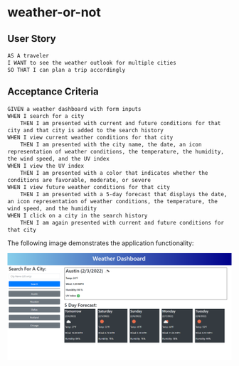 # weather-or-not



## User Story

```
AS A traveler
I WANT to see the weather outlook for multiple cities
SO THAT I can plan a trip accordingly
```

## Acceptance Criteria

```
GIVEN a weather dashboard with form inputs
WHEN I search for a city
    THEN I am presented with current and future conditions for that city and that city is added to the search history
WHEN I view current weather conditions for that city
    THEN I am presented with the city name, the date, an icon representation of weather conditions, the temperature, the humidity, the wind speed, and the UV index
WHEN I view the UV index
    THEN I am presented with a color that indicates whether the conditions are favorable, moderate, or severe
WHEN I view future weather conditions for that city
    THEN I am presented with a 5-day forecast that displays the date, an icon representation of weather conditions, the temperature, the wind speed, and the humidity
WHEN I click on a city in the search history
    THEN I am again presented with current and future conditions for that city
```

The following image demonstrates the application functionality:

![weather dashboard demo](https://github.com/strudelAndCoffee/weather-or-not/blob/main/assets/images/demo-screencap.png?raw=true)